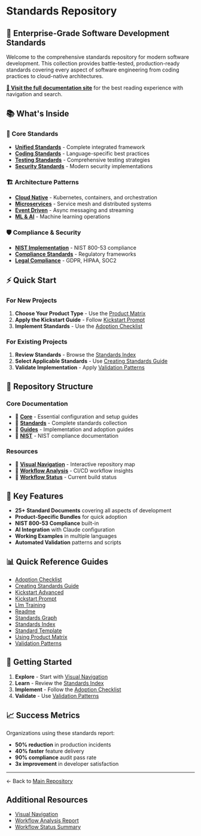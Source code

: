 # Standards Repository

## 🚀 Enterprise-Grade Software Development Standards

Welcome to the comprehensive standards repository for modern software development. This collection provides battle-tested, production-ready standards covering every aspect of software engineering from coding practices to cloud-native architectures.

**[📖 Visit the full documentation site](index.md)** for the best reading experience with navigation and search.

## 📚 What's Inside

### 🎯 Core Standards

- **[Unified Standards](standards/UNIFIED_STANDARDS.md)** - Complete integrated framework
- **[Coding Standards](standards/CODING_STANDARDS.md)** - Language-specific best practices
- **[Testing Standards](standards/TESTING_STANDARDS.md)** - Comprehensive testing strategies
- **[Security Standards](standards/MODERN_SECURITY_STANDARDS.md)** - Modern security implementations

### 🏗️ Architecture Patterns

- **[Cloud Native](standards/CLOUD_NATIVE_STANDARDS.md)** - Kubernetes, containers, and orchestration
- **[Microservices](standards/MICROSERVICES_STANDARDS.md)** - Service mesh and distributed systems
- **[Event Driven](standards/EVENT_DRIVEN_STANDARDS.md)** - Async messaging and streaming
- **[ML & AI](standards/ML_AI_STANDARDS.md)** - Machine learning operations

### 🛡️ Compliance & Security

- **[NIST Implementation](nist/NIST_IMPLEMENTATION_GUIDE.md)** - NIST 800-53 compliance
- **[Compliance Standards](standards/COMPLIANCE_STANDARDS.md)** - Regulatory frameworks
- **[Legal Compliance](standards/LEGAL_COMPLIANCE_STANDARDS.md)** - GDPR, HIPAA, SOC2

## ⚡ Quick Start

### For New Projects

1. **Choose Your Product Type** - Use the [Product Matrix](guides/USING_PRODUCT_MATRIX.md)
2. **Apply the Kickstart Guide** - Follow [Kickstart Prompt](guides/KICKSTART_PROMPT.md)
3. **Implement Standards** - Use the [Adoption Checklist](guides/ADOPTION_CHECKLIST.md)

### For Existing Projects

1. **Review Standards** - Browse the [Standards Index](guides/STANDARDS_INDEX.md)
2. **Select Applicable Standards** - Use [Creating Standards Guide](guides/CREATING_STANDARDS_GUIDE.md)
3. **Validate Implementation** - Apply [Validation Patterns](guides/VALIDATION_PATTERNS.md)

## 📁 Repository Structure

### Core Documentation

- 📁 **[Core](./core/)** - Essential configuration and setup guides
- 📁 **[Standards](./standards/)** - Complete standards collection
- 📁 **[Guides](./guides/)** - Implementation and adoption guides
- 📁 **[NIST](./nist/)** - NIST compliance documentation

### Resources

- 📄 **[Visual Navigation](./VISUAL_NAVIGATION.md)** - Interactive repository map
- 📄 **[Workflow Analysis](./WORKFLOW_ANALYSIS_REPORT.md)** - CI/CD workflow insights
- 📄 **[Workflow Status](./WORKFLOW_STATUS_SUMMARY.md)** - Current build status

## 🎯 Key Features

- **25+ Standard Documents** covering all aspects of development
- **Product-Specific Bundles** for quick adoption
- **NIST 800-53 Compliance** built-in
- **AI Integration** with Claude configuration
- **Working Examples** in multiple languages
- **Automated Validation** patterns and scripts

## 📊 Quick Reference Guides

<!-- AUTO-LINKS:docs/guides/*.md -->

- [Adoption Checklist](guides/ADOPTION_CHECKLIST.md)
- [Creating Standards Guide](guides/CREATING_STANDARDS_GUIDE.md)
- [Kickstart Advanced](guides/KICKSTART_ADVANCED.md)
- [Kickstart Prompt](guides/KICKSTART_PROMPT.md)
- [Llm Training](guides/LLM_TRAINING.md)
- [Readme](guides/README.md)
- [Standards Graph](guides/STANDARDS_GRAPH.md)
- [Standards Index](guides/STANDARDS_INDEX.md)
- [Standard Template](guides/STANDARD_TEMPLATE.md)
- [Using Product Matrix](guides/USING_PRODUCT_MATRIX.md)
- [Validation Patterns](guides/VALIDATION_PATTERNS.md)

<!-- /AUTO-LINKS -->

## 🚦 Getting Started

1. **Explore** - Start with [Visual Navigation](./VISUAL_NAVIGATION.md)
2. **Learn** - Review the [Standards Index](guides/STANDARDS_INDEX.md)
3. **Implement** - Follow the [Adoption Checklist](guides/ADOPTION_CHECKLIST.md)
4. **Validate** - Use [Validation Patterns](guides/VALIDATION_PATTERNS.md)

## 📈 Success Metrics

Organizations using these standards report:

- **50% reduction** in production incidents
- **40% faster** feature delivery
- **90% compliance** audit pass rate
- **3x improvement** in developer satisfaction

---

← Back to [Main Repository](../README.md)

## Additional Resources

<!-- AUTO-LINKS:docs/*.md -->

- [Visual Navigation](VISUAL_NAVIGATION.md)
- [Workflow Analysis Report](WORKFLOW_ANALYSIS_REPORT.md)
- [Workflow Status Summary](WORKFLOW_STATUS_SUMMARY.md)

<!-- /AUTO-LINKS -->
